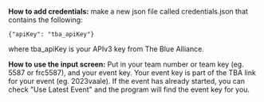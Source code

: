 **How to add credentials:** make a new json file called credentials.json that contains the following:
```
{"apiKey": "tba_apiKey"}
```
where tba_apiKey is your APIv3 key from The Blue Alliance.

**How to use the input screen:**
Put in your team number or team key (eg. 5587 or frc5587), and your event key. Your event key is part of the TBA link for your event (eg. 2023vaale). If the event has already started, you can check "Use Latest Event" and the program will find the event key for you.
